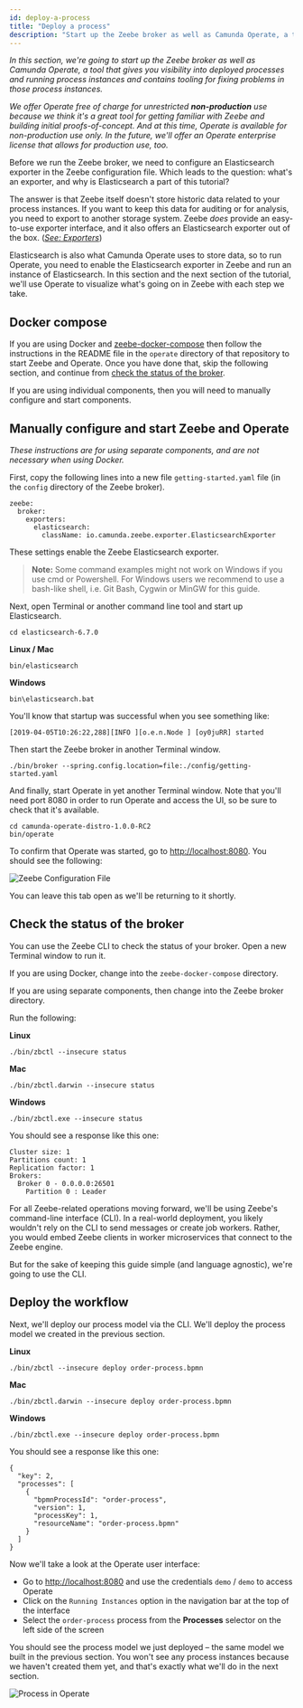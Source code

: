 ```yaml
---
id: deploy-a-process
title: "Deploy a process"
description: "Start up the Zeebe broker as well as Camunda Operate, a tool that gives you visibility into deployed processes and running process instances."
---
```


_In this section, we're going to start up the Zeebe broker as well as Camunda Operate, a tool that gives you visibility into deployed processes and running process instances and contains tooling for fixing problems in those process instances._

_We offer Operate free of charge for unrestricted **non-production** use because we think it's a great tool for getting familiar with Zeebe and building initial proofs-of-concept. And at this time, Operate is available for non-production use only. In the future, we'll offer an Operate enterprise license that allows for production use, too._

Before we run the Zeebe broker, we need to configure an Elasticsearch exporter in the Zeebe configuration file. Which leads to the question: what's an exporter, and why is Elasticsearch a part of this tutorial?

The answer is that Zeebe itself doesn't store historic data related to your process instances. If you want to keep this data for auditing or for analysis, you need to export to another storage system. Zeebe _does_ provide an easy-to-use exporter interface, and it also offers an Elasticsearch exporter out of the box. (_[See: Exporters](/components/zeebe/open-source/exporters.md)_)

Elasticsearch is also what Camunda Operate uses to store data, so to run Operate, you need to enable the Elasticsearch exporter in Zeebe and run an instance of Elasticsearch. In this section and the next section of the tutorial, we'll use Operate to visualize what's going on in Zeebe with each step we take.

## Docker compose

If you are using Docker and [zeebe-docker-compose](https://github.com/zeebe-io/zeebe-docker-compose) then follow the instructions in the README file in the `operate` directory of that repository to start Zeebe and Operate. Once you have done that, skip the following section, and continue from [check the status of the broker](#check-the-status-of-the-broker).

If you are using individual components, then you will need to manually configure and start components.

## Manually configure and start Zeebe and Operate

_These instructions are for using separate components, and are not necessary when using Docker._

First, copy the following lines into a new file `getting-started.yaml` file (in the `config` directory of the Zeebe broker).

```
zeebe:
  broker:
    exporters:
      elasticsearch:
        className: io.camunda.zeebe.exporter.ElasticsearchExporter
```

These settings enable the Zeebe Elasticsearch exporter.

> **Note:** Some command examples might not work on Windows if you use cmd or
> Powershell. For Windows users we recommend to use a bash-like shell, i.e. Git
> Bash, Cygwin or MinGW for this guide.

Next, open Terminal or another command line tool and start up Elasticsearch.

```
cd elasticsearch-6.7.0
```

**Linux / Mac**

```
bin/elasticsearch
```

**Windows**

```
bin\elasticsearch.bat
```

You'll know that startup was successful when you see something like:

```
[2019-04-05T10:26:22,288][INFO ][o.e.n.Node ] [oy0juRR] started
```

Then start the Zeebe broker in another Terminal window.

```
./bin/broker --spring.config.location=file:./config/getting-started.yaml
```

And finally, start Operate in yet another Terminal window. Note that you'll need port 8080 in order to run Operate and access the UI, so be sure to check that it's available.

```
cd camunda-operate-distro-1.0.0-RC2
bin/operate
```

To confirm that Operate was started, go to [http://localhost:8080](http://localhost:8080). You should see the following:

![Zeebe Configuration File](assets/Operate-Login-Page.png)

You can leave this tab open as we'll be returning to it shortly.

## Check the status of the broker

You can use the Zeebe CLI to check the status of your broker. Open a new Terminal window to run it.

If you are using Docker, change into the `zeebe-docker-compose` directory.

If you are using separate components, then change into the Zeebe broker directory.

Run the following:

**Linux**

```
./bin/zbctl --insecure status
```

**Mac**

```
./bin/zbctl.darwin --insecure status
```

**Windows**

```
./bin/zbctl.exe --insecure status
```

You should see a response like this one:

```
Cluster size: 1
Partitions count: 1
Replication factor: 1
Brokers:
  Broker 0 - 0.0.0.0:26501
    Partition 0 : Leader
```

For all Zeebe-related operations moving forward, we'll be using Zeebe's command-line interface (CLI). In a real-world deployment, you likely wouldn't rely on the CLI to send messages or create job workers. Rather, you would embed Zeebe clients in worker microservices that connect to the Zeebe engine.

But for the sake of keeping this guide simple (and language agnostic), we're going to use the CLI.

## Deploy the workflow

Next, we'll deploy our process model via the CLI. We'll deploy the process model we created in the previous section.

**Linux**

```
./bin/zbctl --insecure deploy order-process.bpmn
```

**Mac**

```
./bin/zbctl.darwin --insecure deploy order-process.bpmn
```

**Windows**

```
./bin/zbctl.exe --insecure deploy order-process.bpmn
```

You should see a response like this one:

```
{
  "key": 2,
  "processes": [
    {
      "bpmnProcessId": "order-process",
      "version": 1,
      "processKey": 1,
      "resourceName": "order-process.bpmn"
    }
  ]
}
```

Now we'll take a look at the Operate user interface:

- Go to [http://localhost:8080](http://localhost:8080) and use the credentials `demo` / `demo` to access Operate
- Click on the `Running Instances` option in the navigation bar at the top of the interface
- Select the `order-process` process from the **Processes** selector on the left side of the screen

You should see the process model we just deployed – the same model we built in the previous section. You won't see any process instances because we haven't created them yet, and that's exactly what we'll do in the next section.

![Process in Operate](assets/tutorial-4.0-process-in-operate.png)

